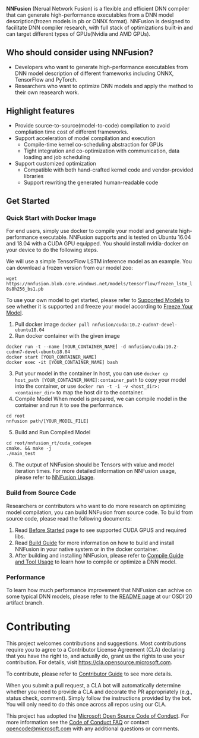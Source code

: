 **NNFusion** (Nerual Network Fusion) is a flexible and efficient DNN compiler that can generate high-performance executables from a DNN model description(frozen models in pb or ONNX format). NNFusion is designed to facilitate DNN compiler research, with full stack of optimizations built-in and can target different types of GPUs(Nvidia and AMD GPUs).

## Who should consider using NNFusion?
- Developers who want to generate high-performance executables from DNN model description of different frameworks including ONNX, TensorFlow and PyTorch.
- Researchers who want to optimize DNN models and apply the method to their own reasearch work.

## Highlight features
- Provide source-to-source(model-to-code) compilation to avoid compliation time cost of different frameworks.
- Support acceleration of model compilation and execution 
  - Compile-time kernel co-scheduling abstraction for GPUs
  - Tight integration and co-optimization with communication, data loading and job scheduling
- Support customized optimization 
  - Compatible with both hand-crafted kernel code and vendor-provided libraries
  - Support rewriting the generated human-readable code

## Get Started
### Quick Start with Docker Image
For end users, simply use docker to compile your model and generate high-performance executable.
NNFusion supports and is tested on Ubuntu 16.04 and 18.04 with a CUDA GPU equipped. You should install nvidia-docker on your device to do the following steps.

We will use a simple TensorFlow LSTM inference model as an example. You can download a frozen version from our model zoo:

`wget https://nnfusion.blob.core.windows.net/models/tensorflow/frozen_lstm_l8s8h256_bs1.pb`

To use your own model to get started, please refer to [Supported Models]() to see whether it is supported and freeze your model according to [Freeze Your Model](https://github.com/microsoft/nnfusion/wiki/1.1-Freeze-TensorFlow-Models).

1. Pull docker image
`docker pull nnfusion/cuda:10.2-cudnn7-devel-ubuntu18.04`
2. Run docker container with the given image
```
docker run -t --name [YOUR_CONTAINER_NAME] -d nnfusion/cuda:10.2-cudnn7-devel-ubuntu18.04
docker start [YOUR_CONTAINER_NAME]
docker exec -it [YOUR_CONTAINER_NAME] bash
```
3. Put your model in the container
In host, you can use `docker cp host_path [YOUR_CONTAINER_NAME]:container_path` to copy your model into the container, or use `docker run -t -i -v <host_dir>:<container_dir>` to map the host dir to the container.
4. Compile Model
When model is prepared, we can compile model in the container and run it to see the performance.
```
cd root
nnfusion path/[YOUR_MODEL_FILE]
```
5. Build and Run Compiled Model
```
cd root/nnfusion_rt/cuda_codegen
cmake. && make -j
./main_test
```
6. The output of NNFusion should be Tensors with value and model iteration times.
For more detailed information on NNFusion usage, please refer to [NNFusion Usage](https://github.com/microsoft/nnfusion/wiki/3.-Compile-a-Tensorflow-model-with-NNFusion).

### Build from Source Code
Researchers or contributors who want to do more research on optimizing model compilation, you can build NNFusion from source code.
To build from source code, please read the following documents:
1. Read [Before Started](https://github.com/microsoft/nnfusion/wiki/1.-Before-Started) page to see supported CUDA GPUS and required libs. 
2. Read [Build Guide](https://github.com/microsoft/nnfusion/wiki/2.-Build-Guide) for more information on how to build and install NNFusion in your native system or in the docker container.
3. After building and installing NNFusion, please refer to [Compile Guide and Tool Usage](https://github.com/microsoft/nnfusion/wiki/3.-Compile-a-Tensorflow-model-with-NNFusion) to learn how to compile or optimize a DNN model.

### Performance

To learn how much performance improvement that NNFusion can achive on some typical DNN models, please refer to the [README page](https://github.com/microsoft/nnfusion/blob/osdi20_artifact/artifacts/README.md) at our OSDI'20 artifact branch. 

# Contributing

This project welcomes contributions and suggestions.  Most contributions require you to agree to a
Contributor License Agreement (CLA) declaring that you have the right to, and actually do, grant us
the rights to use your contribution. For details, visit https://cla.opensource.microsoft.com.

To contribute, please refer to [Contributor Guide]() to see more details.

When you submit a pull request, a CLA bot will automatically determine whether you need to provide
a CLA and decorate the PR appropriately (e.g., status check, comment). Simply follow the instructions
provided by the bot. You will only need to do this once across all repos using our CLA.

This project has adopted the [Microsoft Open Source Code of Conduct](https://opensource.microsoft.com/codeofconduct/).
For more information see the [Code of Conduct FAQ](https://opensource.microsoft.com/codeofconduct/faq/) or
contact [opencode@microsoft.com](mailto:opencode@microsoft.com) with any additional questions or comments.
